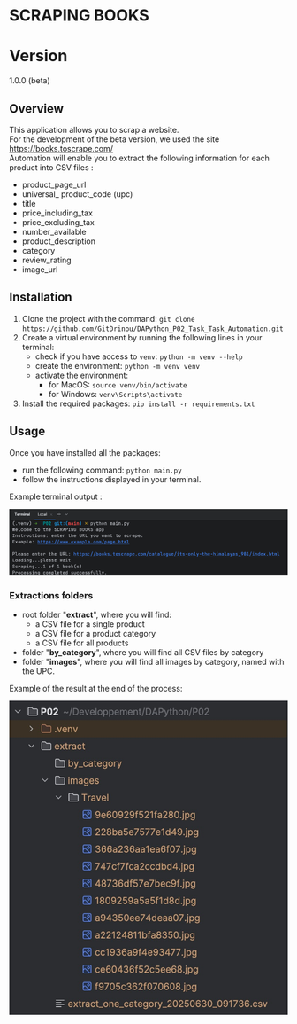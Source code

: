 # SCRAPING BOOKS 

# Version
1.0.0 (beta)

## Overview
This application allows you to scrap a website.  
For the development of the beta version, we used the site https://books.toscrape.com/   
Automation will enable you to extract the following information for each product into CSV files :

- product_page_url
- universal_ product_code (upc)
- title
- price_including_tax
- price_excluding_tax
- number_available
- product_description
- category
- review_rating
- image_url

## Installation
1. Clone the project with the command: `git clone https://github.com/GitDrinou/DAPython_P02_Task_Task_Automation.git`
2. Create a virtual environment by running the following lines in your terminal:
   - check if you have access to `venv`: `python -m venv --help`
   - create the environment: `python -m venv venv`
   - activate the environment:
      - for MacOS: `source venv/bin/activate`
      - for Windows: `venv\Scripts\activate`
3. Install the required packages: `pip install -r requirements.txt`

## Usage
Once you have installed all the packages:
- run the following command: `python main.py` 
- follow the instructions displayed in your terminal.

Example terminal output : 

![screenshot_treatment.jpg](screenshot_treatment.jpg)

### Extractions folders
- root folder "**extract**", where you will find:
   - a CSV file for a single product
   - a CSV file for a product category
   - a CSV file for all products
- folder "**by_category**", where you will find all CSV files by category
- folder "**images**", where you will find all images by category, named with the UPC.

Example of the result at the end of the process:

![screenshot_extract.jpg](screenshot_extract.jpg)


